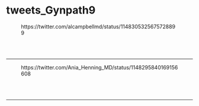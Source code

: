 # tweets_Gynpath9


<figure class="wp-block-embed-twitter wp-block-embed is-type-rich">
<div class="wp-block-embed__wrapper">
https://twitter.com/alcampbellmd/status/1148305325675728899</div></figure>
<br>
<br>
<hr>

<figure class="wp-block-embed-twitter wp-block-embed is-type-rich">
<div class="wp-block-embed__wrapper">
https://twitter.com/Ania_Henning_MD/status/1148295840169156608</div></figure>
<br>
<br>
<hr>
